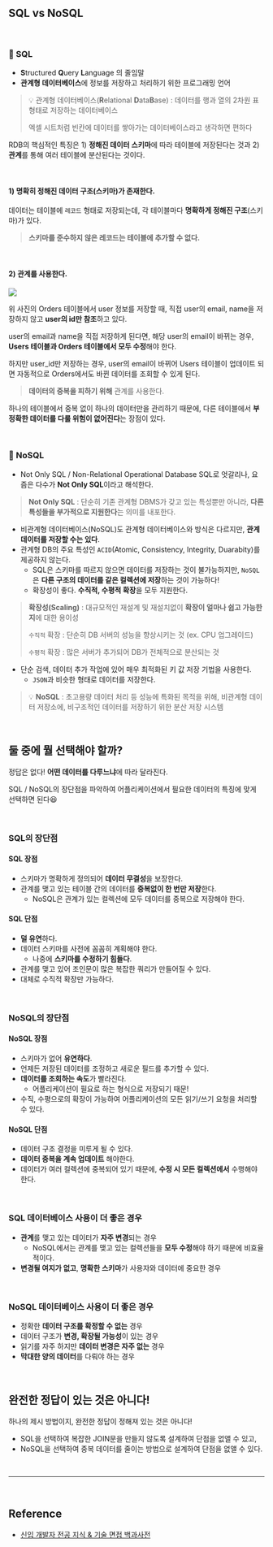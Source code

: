 ## SQL vs NoSQL

<br>

### 📁 SQL

- **S**tructured **Q**uery **L**anguage 의 줄임말
- **관계형 데이터베이스**에 정보를 저장하고 처리하기 위한 프로그래밍 언어

> 💡 관계형 데이터베이스(**R**elational **D**ata**B**ase) : 데이터를 행과 열의 2차원 표 형태로 저장하는 데이터베이스
>
> 엑셀 시트처럼 빈칸에 데이터를 쌓아가는 데이터베이스라고 생각하면 편하다

RDB의 핵심적인 특징은 1) **정해진 데이터 스키마**에 따라 테이블에 저장된다는 것과 2) **관계**를 통해 여러 테이블에 분산된다는 것이다.

<br>

#### 1) 명확히 정해진 데이터 구조(스키마)가 존재한다.

데이터는 테이블에 `레코드` 형태로 저장되는데, 각 테이블마다 **명확하게 정해진 구조**(스키마)가 있다.

> **스키마를 준수하지 않은 레코드는 테이블에 추가할 수 없다.**

<br>

#### 2) 관계를 사용한다.

![](https://velog.velcdn.com/images/sukyeongs/post/0b9b5b2d-ab9b-4839-be12-408c1acaaae3/image.png)

위 사진의 Orders 테이블에서 user 정보를 저장할 때, 직접 user의 email, name을 저장하지 않고 **user의 id만 참조**하고 있다.

user의 email과 name을 직접 저장하게 된다면, 해당 user의 email이 바뀌는 경우, **Users 테이블과 Orders 테이블에서 모두 수정**해야 한다.

하지만 user_id만 저장하는 경우, user의 email이 바뀌어 Users 테이블이 업데이트 되면 자동적으로 Orders에서도 바뀐 데이터를 조회할 수 있게 된다.

> **데이터의 중복을 피하기 위해** 관계를 사용한다.

하나의 테이블에서 중복 없이 하나의 데이터만을 관리하기 때문에, 다른 테이블에서 **부정확한 데이터를 다룰 위험이 없어진다**는 장점이 있다.

<br>

### 🗽 NoSQL

- Not Only SQL / Non-Relational Operational Database SQL로 엇갈리나, 요즘은 다수가 **Not Only SQL**이라고 해석한다.

> **Not Only SQL** : 단순히 기존 관계형 DBMS가 갖고 있는 특성뿐만 아니라, **다른 특성들을 부가적으로 지원한다**는 의미를 내포한다.

- 비관계형 데이터베이스(NoSQL)도 관계형 데이터베이스와 방식은 다르지만, **관계 데이터를 저장할 수는 있다**.
- 관계형 DB의 주요 특성인 `ACID`(Atomic, Consistency, Integrity, Duarabity)를 제공하지 않는다.
  - SQL은 스키마를 따르지 않으면 데이터를 저장하는 것이 불가능하지만, `NoSQL`은 **다른 구조의 데이터를 같은 컬렉션에 저장**하는 것이 가능하다!
  - 확장성이 좋다. **수직적, 수평적 확장**을 모두 지원한다.

> **확장성(Scaling)** : 대규모적인 재설계 및 재설치없이 **확장이 얼마나 쉽고 가능한지**에 대한 용이성
>
> `수직적` 확장 : 단순히 DB 서버의 성능을 향상시키는 것 (ex. CPU 업그레이드)
>
> `수평적` 확장 : 많은 서버가 추가되어 DB가 전체적으로 분산되는 것

- 단순 검색, 데이터 추가 작업에 있어 매우 최적화된 키 값 저장 기법을 사용한다.
  - `JSON`과 비슷한 형태로 데이터를 저장한다.

> 💡 **NoSQL** : 초고용량 데이터 처리 등 성능에 특화된 목적을 위해, 비관계형 데이터 저장소에, 비구조적인 데이터를 저장하기 위한 분산 저장 시스템

<br>

## 둘 중에 뭘 선택해야 할까?

정답은 없다! **어떤 데이터를 다루느냐**에 따라 달라진다.

SQL / NoSQL의 장단점을 파악하여 어플리케이션에서 필요한 데이터의 특징에 맞게 선택하면 된다😆

<br>

### SQL의 장단점

#### SQL 장점

- 스키마가 명확하게 정의되어 **데이터 무결성**을 보장한다.
- 관계를 맺고 있는 테이블 간의 데이터를 **중복없이 한 번만 저장**한다.
  - NoSQL은 관계가 있는 컬렉션에 모두 데이터를 중복으로 저장해야 한다.

#### SQL 단점

- **덜 유연**하다.
- 데이터 스키마를 사전에 꼼꼼히 계획해야 한다.
  - 나중에 **스키마를 수정하기 힘들다**.
- 관계를 맺고 있어 조인문이 많은 복잡한 쿼리가 만들어질 수 있다.
- 대체로 수직적 확장만 가능하다.

<br>

### NoSQL의 장단점

#### NoSQL 장점

- 스키마가 없어 **유연하다**.
- 언제든 저장된 데이터를 조정하고 새로운 필드를 추가할 수 있다.
- **데이터를 조회하는 속도**가 빨라진다.
  - 어플리케이션이 필요로 하는 형식으로 저장되기 때문!
- 수직, 수평으로의 확장이 가능하여 어플리케이션의 모든 읽기/쓰기 요청을 처리할 수 있다.

#### NoSQL 단점

- 데이터 구조 결정을 미루게 될 수 있다.
- **데이터 중복을 계속 업데이트** 해야한다.
- 데이터가 여러 컬렉션에 중복되어 있기 때문에, **수정 시 모든 컬렉션에서** 수행해야 한다.

<br>

### SQL 데이터베이스 사용이 더 좋은 경우

- **관계**를 맺고 있는 데이터가 **자주 변경**되는 경우
  - NoSQL에서는 관계를 맺고 있는 컬렉션들을 **모두 수정**해야 하기 때문에 비효율적이다.
- **변경될 여지가 없고**, **명확한 스키마**가 사용자와 데이터에 중요한 경우

<br>

### NoSQL 데이터베이스 사용이 더 좋은 경우

- 정확한 **데이터 구조를 확정할 수 없는** 경우
- 데이터 구조가 **변경, 확장될 가능성**이 있는 경우
- 읽기를 자주 하지만 **데이터 변경은 자주 없는** 경우
- **막대한 양의 데이터**를 다뤄야 하는 경우

<br>

## 완전한 정답이 있는 것은 아니다!

하나의 제시 방법이지, 완전한 정답이 정해져 있는 것은 아니다!

- SQL을 선택하여 복잡한 JOIN문을 만들지 않도록 설계하여 단점을 없앨 수 있고,
- NoSQL을 선택하여 중복 데이터를 줄이는 방법으로 설계하여 단점을 없앨 수 있다.

<br>

---

<br>

## Reference

- [신입 개발자 전공 지식 & 기술 면접 백과사전](https://gyoogle.dev/blog/computer-science/data-base/SQL%20&%20NOSQL.html)
